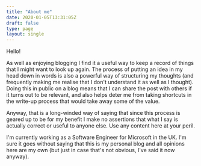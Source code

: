 ```yaml
---
title: "About me"
date: 2020-01-05T13:31:05Z
draft: false
type: page
layout: single
---
```


Hello!

As well as enjoying blogging I find it a useful way to keep a record of things that I might want to look up again. The process of putting an idea in my head down in words is also a powerful way of structuring my thoughts (and frequently making me realise that I don't understand it as well as I thought). Doing this in public on a blog means that I can share the post with others if it turns out to be relevant, and also helps deter me from taking shortcuts in the write-up process that would take away some of the value.

Anyway, that is a long-winded way of saying that since this process is geared up to be for my benefit I make no assertions that what I say is actually correct or useful to anyone else. Use any content here at your peril.

I'm currently working as a Software Engineer for Microsoft in the UK. I'm sure it goes without saying that this is my personal blog and all opinions here are my own (but just in case that's not obvious, I've said it now anyway).
